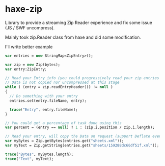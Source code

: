 # haxe-zip
Library to provide a streaming Zip Reader experience and fix some issue (JS / SWF uncompress).

Mainly took zip.Reader class from haxe and did some modification.

I'll write better example

```haxe
var entries = new StringMap<ZipEntry>();

var zip = new Zip(bytes);
var entry:ZipEntry;

// Read your Entry info (you could progressively read your zip entries X number per frame)
// Data is not copied nor uncompressed at this stage
while ( (entry = zip.readEntryHeader()) != null )
{
  // Do something with your entry
  entries.set(entry.fileName, entry);

  trace("Entry", entry.fileName);
}

// You could get a percentage of task done using this
var percent = (entry == null) ? 1 : (zip.i.position / zip.i.length);

// Read your entry, will copy the Data on request (support Deflate even on JS/SWF target)
var myBytes = Zip.getBytes(entries.get("sheets.xml"));
var myText = Zip.getString(entries.get("sheets/159288dc66df51f.xml"));

trace("Bytes", myBytes.length);
trace("Text", myText);
```
